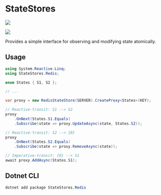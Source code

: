 # StateStores

[![](https://github.com/JanDonnermayer/StateStores/workflows/UnitTests/badge.svg)](
https://github.com/JanDonnermayer/StateStores/actions)

[![](https://img.shields.io/badge/nuget-v0.0.1-blue.svg)](
https://www.nuget.org/packages/StateStores.Redis/)

Provides a simple interface for observing and modifying state atomically.

## Usage

```csharp
using System.Reactive.Linq;
using StateStores.Redis;

enum States { S1, S2 };

// ...

var proxy = new RedisStateStore(SERVER).CreateProxy<States>(KEY);

// Reactive-transit: S1 --> S2
proxy
    .OnNext(States.S1.Equals)
    .Subscribe(state => proxy.UpdateAsync(state, States.S2));

// Reactive-transit: S2 --> {0}
proxy
    .OnNext(States.S2.Equals)
    .Subscribe(state => proxy.RemoveAsync(state));

// Imperative-transit: {0} --> S1
await proxy.AddAsync(States.S1);
```
## Dotnet CLI

```powershell
dotnet add package StateStores.Redis 
```